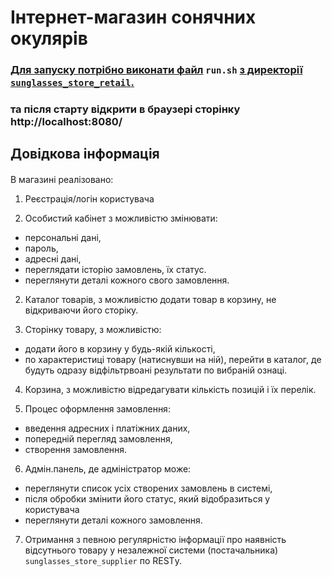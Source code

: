 # Інтернет-магазин сонячних окулярів #
### <u> Для запуску потрібно виконати файл</u> `run.sh` <u>з директорії `sunglasses_store_retail`. </u> ###

### та після старту відкрити в браузері сторінку http://localhost:8080/ 
## Довідкова інформація ##
#### 
В магазині реалізовано:

1. Реєстрація/логін користувача


2. Особистий кабінет з можливістю змінювати:
- персональні дані, 
- пароль, 
- адресні дані, 
- переглядати історію замовлень, їх статус.
- переглянути деталі кожного свого замовлення.

2. Каталог товарів, з можливістю додати товар в корзину, не відкриваючи його сторіку.


3. Сторінку товару, з можливістю:
- додати його в корзину у будь-якій кількості,
- по характеристиці товару (натиснувши на ній), перейти в каталог, де будуть одразу відфільтрвоані результати по вибраній ознаці.

4. Корзина, з можливістю відредагувати кількість позицій і їх перелік.


5. Процес оформлення замовлення:
- введення адресних і платіжних даних,
- попередній перегляд замовлення,
- створення замовлення.

6. Адмін.панель, де адміністратор може:
- переглянути список усіх створених замовлень в системі,
- після обробки змінити його статус, який відобразиться у користувача
- переглянути деталі кожного замовлення.

7. Отримання з певною регулярністю інформації про наявність відсутнього товару у незалежної системи (постачальника) `sunglasses_store_supplier` по RESTу.

####